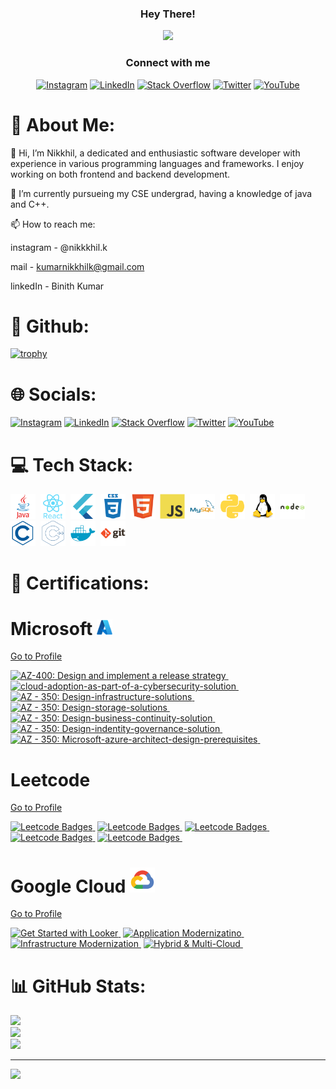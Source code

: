<div id="header" align="center">
  <h3>
    Hey There!
  </h3>
  
  <img src="https://media.giphy.com/media/bGgsc5mWoryfgKBx1u/giphy.gif" width="200"/>
   
  
  
  <h3>Connect with me</h3> 
   
[![Instagram](https://img.shields.io/badge/Instagram-%23E4405F.svg?logo=Instagram&logoColor=white)](https://instagram.com/nikkkhil.k) [![LinkedIn](https://img.shields.io/badge/LinkedIn-%230077B5.svg?logo=linkedin&logoColor=white)](https://www.linkedin.com/in/binith-kumar/) [![Stack Overflow](https://img.shields.io/badge/-Stackoverflow-FE7A16?logo=stack-overflow&logoColor=white)](https://stackoverflow.com/users/20433754/binithk) [![Twitter](https://img.shields.io/badge/Twitter-%231DA1F2.svg?logo=Twitter&logoColor=white)](https://twitter.com/kumar_nikkhil) [![YouTube](https://img.shields.io/badge/YouTube-%23FF0000.svg?logo=YouTube&logoColor=white)](https://youtube.com/c/SHADOWme) 
</div>



# 💫 About Me:
👋 Hi, I’m Nikkhil, a dedicated and enthusiastic software developer with experience in various programming languages and frameworks.
I enjoy working on both frontend and backend development.

🌱 I’m currently pursueing my CSE undergrad, having a knowledge of java and C++.

📫 How to reach me:

   instagram - @nikkkhil.k 
   
   mail - kumarnikkhilk@gmail.com
   
   linkedIn - Binith Kumar
   
   
# 🏅 Github:
[![trophy](https://github-profile-trophy.vercel.app/?username=Nikkhil0646&rank=S,AAA,AA,A,B,C&theme=onedark)](https://github.com/Nikkhil0646/github-profile-trophy)



# 🌐 Socials:
[![Instagram](https://img.shields.io/badge/Instagram-%23E4405F.svg?logo=Instagram&logoColor=white)](https://instagram.com/nikkkhil.k) [![LinkedIn](https://img.shields.io/badge/LinkedIn-%230077B5.svg?logo=linkedin&logoColor=white)](https://www.linkedin.com/in/binith-kumar/) [![Stack Overflow](https://img.shields.io/badge/-Stackoverflow-FE7A16?logo=stack-overflow&logoColor=white)](https://stackoverflow.com/users/20433754/binithk) [![Twitter](https://img.shields.io/badge/Twitter-%231DA1F2.svg?logo=Twitter&logoColor=white)](https://twitter.com/kumar_nikkhil) [![YouTube](https://img.shields.io/badge/YouTube-%23FF0000.svg?logo=YouTube&logoColor=white)](https://youtube.com/c/SHADOWme) 

# 💻 Tech Stack:
<div>
  <img src="https://github.com/devicons/devicon/blob/master/icons/java/java-original-wordmark.svg" title="Java" alt="Java" width="40" height="40"/>&nbsp;
  <img src="https://github.com/devicons/devicon/blob/master/icons/react/react-original-wordmark.svg" title="React" alt="React" width="40" height="40"/>&nbsp;
  <img src="https://github.com/devicons/devicon/blob/master/icons/flutter/flutter-original.svg" title="Flutter" alt="Flutter" width="40" height="40"/>&nbsp;
  <img src="https://github.com/devicons/devicon/blob/master/icons/css3/css3-plain-wordmark.svg"  title="CSS3" alt="CSS" width="40" height="40"/>&nbsp;
  <img src="https://github.com/devicons/devicon/blob/master/icons/html5/html5-original.svg" title="HTML5" alt="HTML" width="40" height="40"/>&nbsp;
  <img src="https://github.com/devicons/devicon/blob/master/icons/javascript/javascript-original.svg" title="JavaScript" alt="JavaScript" width="40" height="40"/>&nbsp;
  <img src="https://github.com/devicons/devicon/blob/master/icons/mysql/mysql-original-wordmark.svg" title="MySQL"  alt="MySQL" width="40" height="40"/>&nbsp;
  <img src="https://github.com/devicons/devicon/blob/master/icons/python/python-plain.svg" title="Python" alt="Python" width="40" height = "40"/>&nbsp;
  <img src="https://github.com/devicons/devicon/blob/master/icons/linux/linux-original.svg" title="Linux" alt="Linux" width="40" height = "40"/>&nbsp;
  <img src="https://github.com/devicons/devicon/blob/master/icons/nodejs/nodejs-original-wordmark.svg" title="NodeJS" alt="NodeJS" width="40" height="40"/>&nbsp;
  <img src="https://github.com/devicons/devicon/blob/master/icons/c/c-line.svg" title="C" alt="C" width="40" height = "40"/>&nbsp;
  <img src="https://github.com/devicons/devicon/blob/master/icons/cplusplus/cplusplus-line.svg" title="Cpp" alt="Cpp" width="40" height = "40"/>&nbsp; 
  <img src="https://github.com/devicons/devicon/blob/master/icons/docker/docker-plain.svg" title="Docker" alt="docker" width="40" height = "40"/>&nbsp;
  <img src="https://github.com/devicons/devicon/blob/master/icons/git/git-original-wordmark.svg" title="Git" alt="Git" width="40" height="40"/>&nbsp;
</div>

# 🏅 Certifications:
# Microsoft  <img src = "https://github.com/devicons/devicon/blob/master/icons/azure/azure-original.svg" height = "25"/>&nbsp;
<p>
  <a href = https://learn.microsoft.com/en-us/users/nikkhilk-4522/>Go to Profile </a>
</p>
<p>
<div target = "_blank">
  <a href = "https://learn.microsoft.com/en-us/training/achievements/learn.wwl.az-400-design-implement-release-strategy.trophy?username=NikkhilK-4522&sharingId=2790BD013102A5BD" ><img src="https://learn.microsoft.com/en-us/training/achievements/az-400-design-and-implement-a-release-strategy.svg" title="AZ-400: Design and implement a release strategy" alt="AZ-400: Design and implement a release strategy" width="100"/>&nbsp;</a>
  <a href = "https://learn.microsoft.com/en-us/training/achievements/learn-m365.cybersecurity-secure-cloud-adoption.trophy?username=NikkhilK-4522&sharingId=2790BD013102A5BD"><img src="https://learn.microsoft.com/en-us/training/achievements/cloud-adoption-as-part-of-a-cybersecurity-solution.svg" title="cloud-adoption-as-part-of-a-cybersecurity-solution" alt="cloud-adoption-as-part-of-a-cybersecurity-solution" width="100"/>&nbsp;</a>
  <a href = "https://learn.microsoft.com/en-us/training/achievements/learn.wwl.design-infranstructure-solutions.trophy?username=NikkhilK-4522&sharingId=2790BD013102A5BD"><img src="https://learn.microsoft.com/en-us/training/achievements/design-infrastructure-solutions.svg" title= "AZ - 350: Design-infrastructure-solutions" alt="AZ - 350: Design-infrastructure-solutions" width="90"/>&nbsp;</a>
  <a href = "https://learn.microsoft.com/en-us/training/achievements/learn.wwl.design-data-storage-solutions.trophy?username=NikkhilK-4522&sharingId=2790BD013102A5BD"><img src="https://learn.microsoft.com/en-us/training/achievements/design-storage-solution.svg" title="AZ - 350: Design-storage-solution" alt="AZ - 350: Design-storage-solutions" width="90"/>&nbsp;</a>
  <a href = "https://learn.microsoft.com/en-us/training/achievements/learn.wwl.design-business-continuity-solutions.trophy?username=NikkhilK-4522&sharingId=2790BD013102A5BD"><img src="https://learn.microsoft.com/en-us/training/achievements/design-business-continuity-solutions.svg" title="AZ - 350: Design-business-continuity-solution" alt="AZ - 350: Design-business-continuity-solution" width="90"/>&nbsp;</a>
  <a href = "https://learn.microsoft.com/en-us/training/achievements/learn.wwl.design-identity-governance-monitor-solutions.trophy?username=NikkhilK-4522&sharingId=2790BD013102A5BD"><img src="https://learn.microsoft.com/en-us/training/achievements/design-identity-governance-solution.svg" title="AZ - 350: Design-indentity-governance-solution" alt="AZ - 350: Design-indentity-governance-solution" width="90"/>&nbsp;</a>
  <a href = "https://learn.microsoft.com/en-us/training/achievements/learn.wwl.microsoft-azure-architect-design-prerequisites.trophy?username=NikkhilK-4522&sharingId=2790BD013102A5BD"><img src="https://learn.microsoft.com/en-us/training/achievements/microsoft-azure-architect-design-prerequisites.svg" title="AZ - 350: Microsoft-azure-architect-design-prerequisites" alt="AZ - 350: Microsoft-azure-architect-design-prerequisites" width="90"/>&nbsp;</a>

  </p>

# Leetcode
<p>
  <a href = https://leetcode.com/NikkhilK/>Go to Profile </a>
</p>
<p>
  <a href = "https://leetcode.com/static/images/badges/2023/gif/2023-06.gif"><img src = "https://leetcode.com/static/images/badges/2023/gif/2023-06.gif" title = "Leetcode Badges" height = "100"/>&nbsp;</a>
  <a href = "https://leetcode.com/static/images/badges/2023/gif/2023-07.gif"><img src = "https://leetcode.com/static/images/badges/2023/gif/2023-07.gif" title = "Leetcode Badges" height = "100"/>&nbsp;</a>
  <a href = https://leetcode.com/static/images/badges/2023/gif/2023-08.gif><img src = "https://leetcode.com/static/images/badges/2023/gif/2023-08.gif" title ="Leetcode Badges" height = "100"/>&nbsp;</a>
  <a href = "https://leetcode.com/static/images/badges/2023/gif/2023-09.gif"><img src = "https://leetcode.com/static/images/badges/2023/gif/2023-09.gif" title = "Leetcode Badges" height = "100"/>&nbsp;</a>
  <a href = "https://leetcode.com/static/images/badges/2023/gif/2023-10.gif"><img src = "https://leetcode.com/static/images/badges/2023/gif/2023-10.gif" title = "Leetcode Badges" height = "100"/>&nbsp;</a>
</p>


  
# Google Cloud   <img src = "https://github.com/devicons/devicon/blob/master/icons/googlecloud/googlecloud-original.svg" width = "40" height = "40"/>&nbsp;
<p>
  <a href = https://www.cloudskillsboost.google/public_profiles/6c4c6ebc-05d9-4b2c-879d-cb5b1d927883>Go to Profile </a>
</p>
<p>
<div target = "_blank">
  <a href = "https://www.cloudskillsboost.google/public_profiles/6c4c6ebc-05d9-4b2c-879d-cb5b1d927883/badges/3822386" ><img src="https://cdn.qwiklabs.com/oqA%2BXyUFnCuPcQNuhUWLB4LFw6CBm0vumuOmQIIlknc%3D" title="Get Started with Looker" alt="Get Started with Looker" height ="100"/>&nbsp;</a>
  <a href = "https://www.cloudskillsboost.google/public_profiles/6c4c6ebc-05d9-4b2c-879d-cb5b1d927883/badges/2150538"><img src="https://cdn.qwiklabs.com/avLswGesBdPVZgJPWOCscSTTxTYoTwYBMa8%2F9VqB0Yg%3D" title="Application Modernization" alt="Application Modernizatino" height ="100"/>&nbsp;</a>
  <a href = "https://www.cloudskillsboost.google/public_profiles/6c4c6ebc-05d9-4b2c-879d-cb5b1d927883/badges/2146359"><img src="https://cdn.qwiklabs.com/Z5mHEcZSfjDvSjtBRmzjgY1O5B9uT%2BJME8KqR%2FgmmyI%3D" title="Infrastructure Modernization" alt="Infrastructure Modernization" height ="100"/>&nbsp;</a>
  <a href = "https://www.cloudskillsboost.google/public_profiles/6c4c6ebc-05d9-4b2c-879d-cb5b1d927883/badges/2146173"><img src="https://cdn.qwiklabs.com/kqE8y3KZ7X%2FFV6jbYL4fV7Hi0zEKgcGu3QEdy0ivq5o%3D" title= "Hybrid & Multi-Cloud" alt="Hybrid & Multi-Cloud" height ="100"/>&nbsp;</a>
</p>

# 📊 GitHub Stats:
![](https://github-readme-stats.vercel.app/api?username=Nikkhil0646&theme=dark&hide_border=false&include_all_commits=false&count_private=false)<br/>
![](https://github-readme-streak-stats.herokuapp.com/?user=Nikkhil0646&theme=dark&hide_border=false)<br/>
![](https://github-readme-stats.vercel.app/api/top-langs/?username=Nikkhil0646&theme=dark&hide_border=false&include_all_commits=false&count_private=false&layout=compact)

---
[![](https://visitcount.itsvg.in/api?id=Nikkhil0646&icon=0&color=0)](https://visitcount.itsvg.in)


